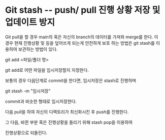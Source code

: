 # Git stash -- push/ pull 진행 상황 저장 및 업데이트 방지

Git pull을 할 경우 main의 혹은 자신의 branch의 데이터를 가져와 merge를 한다.
이경우 현재 진행상황 및 등을 덮어쓰게 되는게 안전하게 보호 하는 방법은 git stash를 이용하여
보관하는 방법이 있다.

git add <파일/폴더 명>

git add로 어떤 파일을 임시저장할지 지정한다.

보통의 경우 다음단계로 commit을 한다면, 임시저장은 stash로 진행하며

git stash -m "임시저장"

commit과 비슷한 형태로 임시저장한다.

다음 pull을 하여 자신의 디랙토리가 최신화시킨 후 push를 진행한다.

그 다음, 바뀐 부분 혹은 진행상황을 돌리기 위해 stash pop을 이용하여

진행상황으로 되돌린다.